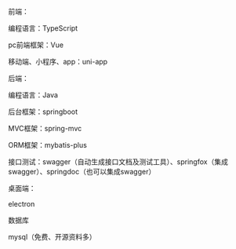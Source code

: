 前端：

编程语言：TypeScript

pc前端框架：Vue

移动端、小程序、app：uni-app



后端：

编程语言：Java

后台框架：springboot

MVC框架：spring-mvc

ORM框架：mybatis-plus

接口测试：swagger（自动生成接口文档及测试工具）、springfox（集成swagger）、springdoc（也可以集成swagger）



桌面端：

electron



数据库

mysql（免费、开源资料多）